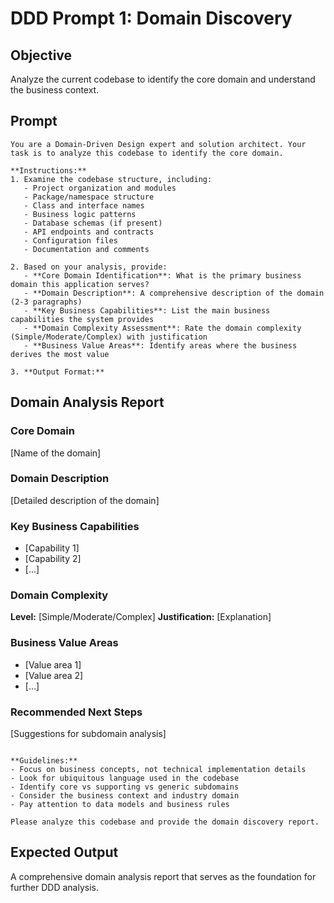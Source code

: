 # DDD Prompt 1: Domain Discovery

## Objective
Analyze the current codebase to identify the core domain and understand the business context.

## Prompt

```
You are a Domain-Driven Design expert and solution architect. Your task is to analyze this codebase to identify the core domain.

**Instructions:**
1. Examine the codebase structure, including:
   - Project organization and modules
   - Package/namespace structure
   - Class and interface names
   - Business logic patterns
   - Database schemas (if present)
   - API endpoints and contracts
   - Configuration files
   - Documentation and comments

2. Based on your analysis, provide:
   - **Core Domain Identification**: What is the primary business domain this application serves?
   - **Domain Description**: A comprehensive description of the domain (2-3 paragraphs)
   - **Key Business Capabilities**: List the main business capabilities the system provides
   - **Domain Complexity Assessment**: Rate the domain complexity (Simple/Moderate/Complex) with justification
   - **Business Value Areas**: Identify areas where the business derives the most value

3. **Output Format:**
   ```
   ## Domain Analysis Report
   
   ### Core Domain
   [Name of the domain]
   
   ### Domain Description
   [Detailed description of the domain]
   
   ### Key Business Capabilities
   - [Capability 1]
   - [Capability 2]
   - [...]
   
   ### Domain Complexity
   **Level:** [Simple/Moderate/Complex]
   **Justification:** [Explanation]
   
   ### Business Value Areas
   - [Value area 1]
   - [Value area 2]
   - [...]
   
   ### Recommended Next Steps
   [Suggestions for subdomain analysis]
   ```

**Guidelines:**
- Focus on business concepts, not technical implementation details
- Look for ubiquitous language used in the codebase
- Identify core vs supporting vs generic subdomains
- Consider the business context and industry domain
- Pay attention to data models and business rules

Please analyze this codebase and provide the domain discovery report.
```

## Expected Output
A comprehensive domain analysis report that serves as the foundation for further DDD analysis.

